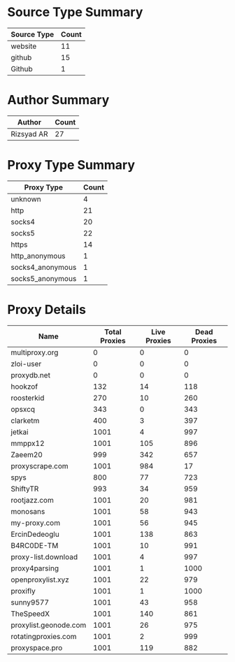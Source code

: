 # Source Type Summary

| Source Type | Count |
|-------------|-------|
| website | 11 |
| github | 15 |
| Github | 1 |


# Author Summary

| Author | Count |
|--------|-------|
| Rizsyad AR | 27 |


# Proxy Type Summary

| Proxy Type | Count |
|------------|-------|
| unknown | 4 |
| http | 21 |
| socks4 | 20 |
| socks5 | 22 |
| https | 14 |
| http_anonymous | 1 |
| socks4_anonymous | 1 |
| socks5_anonymous | 1 |


# Proxy Details

| Name | Total Proxies | Live Proxies | Dead Proxies |
|------|---------------|--------------|---------------|
| multiproxy.org | 0 | 0 | 0 |
| zloi-user | 0 | 0 | 0 |
| proxydb.net | 0 | 0 | 0 |
| hookzof | 132 | 14 | 118 |
| roosterkid | 270 | 10 | 260 |
| opsxcq | 343 | 0 | 343 |
| clarketm | 400 | 3 | 397 |
| jetkai | 1001 | 4 | 997 |
| mmppx12 | 1001 | 105 | 896 |
| Zaeem20 | 999 | 342 | 657 |
| proxyscrape.com | 1001 | 984 | 17 |
| spys | 800 | 77 | 723 |
| ShiftyTR | 993 | 34 | 959 |
| rootjazz.com | 1001 | 20 | 981 |
| monosans | 1001 | 58 | 943 |
| my-proxy.com | 1001 | 56 | 945 |
| ErcinDedeoglu | 1001 | 138 | 863 |
| B4RC0DE-TM | 1001 | 10 | 991 |
| proxy-list.download | 1001 | 4 | 997 |
| proxy4parsing | 1001 | 1 | 1000 |
| openproxylist.xyz | 1001 | 22 | 979 |
| proxifly | 1001 | 1 | 1000 |
| sunny9577 | 1001 | 43 | 958 |
| TheSpeedX | 1001 | 140 | 861 |
| proxylist.geonode.com | 1001 | 26 | 975 |
| rotatingproxies.com | 1001 | 2 | 999 |
| proxyspace.pro | 1001 | 119 | 882 |
